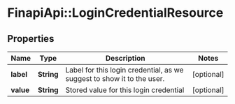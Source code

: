 # FinapiApi::LoginCredentialResource

## Properties
Name | Type | Description | Notes
------------ | ------------- | ------------- | -------------
**label** | **String** | Label for this login credential, as we suggest to show it to the user. | [optional] 
**value** | **String** | Stored value for this login credential | [optional] 


